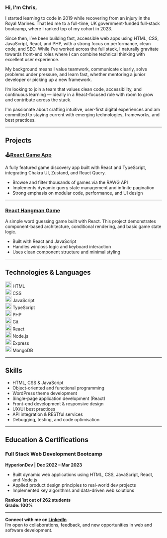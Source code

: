 ### Hi, I'm Chris,

I started learning to code in 2019 while recovering from an injury in the Royal Marines. That led me to a full-time, UK government-funded full-stack bootcamp, where I ranked top of my cohort in 2023.

Since then, I’ve been building fast, accessible web apps using HTML, CSS, JavaScript, React, and PHP, with a strong focus on performance, clean code, and SEO. While I’ve worked across the full stack, I naturally gravitate towards front-end roles where I can combine technical thinking with excellent user experience.

My background means I value teamwork, communicate clearly, solve problems under pressure, and learn fast, whether mentoring a junior developer or picking up a new framework.

I’m looking to join a team that values clean code, accessibility, and continuous learning — ideally in a React-focused role with room to grow and contribute across the stack.

I'm passionate about crafting intuitive, user-first digital experiences and am committed to staying current with emerging technologies, frameworks, and best practices.

---

## Projects

### 🕹[React Game App](https://github.com/ChrisR08/react-game-app)
A fully featured game discovery app built with React and TypeScript, integrating Chakra UI, Zustand, and React Query.

- Browse and filter thousands of games via the RAWG API
- Implements dynamic query state management and infinite pagination
- Strong emphasis on modular code, performance, and UI design

---

### [React Hangman Game](https://github.com/ChrisR08/React-Hangman-Game)
A simple word guessing game built with React. This project demonstrates component-based architecture, conditional rendering, and basic game state logic.

- Built with React and JavaScript
- Handles win/loss logic and keyboard interaction
- Uses clean component structure and minimal styling

---

## Technologies & Languages

<img src="https://cdn.jsdelivr.net/gh/devicons/devicon/icons/html5/html5-original-wordmark.svg" height="20" width="20" /> HTML  
<img src="https://cdn.jsdelivr.net/gh/devicons/devicon/icons/css3/css3-original-wordmark.svg" height="20" width="20" /> CSS  
<img src="https://cdn.jsdelivr.net/gh/devicons/devicon/icons/javascript/javascript-original.svg" height="20" width="20" /> JavaScript  
<img src="https://cdn.jsdelivr.net/gh/devicons/devicon/icons/typescript/typescript-original.svg" height="20" width="20" /> TypeScript  
<img src="https://cdn.jsdelivr.net/gh/devicons/devicon/icons/php/php-original.svg" height="20" width="20" /> PHP  
<img src="https://cdn.jsdelivr.net/gh/devicons/devicon/icons/git/git-original.svg" height="20" width="20" /> Git  
<img src="https://cdn.jsdelivr.net/gh/devicons/devicon/icons/react/react-original.svg" height="20" width="20" /> React  
<img src="https://cdn.jsdelivr.net/gh/devicons/devicon/icons/nodejs/nodejs-original.svg" height="20" width="20" /> Node.js  
<img src="https://cdn.jsdelivr.net/gh/devicons/devicon/icons/express/express-original.svg" height="20" width="20" /> Express  
<img src="https://cdn.jsdelivr.net/gh/devicons/devicon/icons/mongodb/mongodb-original-wordmark.svg" height="20" width="20" /> MongoDB  

---

## Skills

- HTML, CSS & JavaScript
- Object-oriented and functional programming
- WordPress theme development
- Single-page application development (React)
- Front-end development & responsive design
- UX/UI best practices
- API integration & RESTful services
- Debugging, testing, and code optimisation

---

## Education & Certifications

### Full Stack Web Development Bootcamp  
**HyperionDev | Dec 2022 – Mar 2023**

- Built dynamic web applications using HTML, CSS, JavaScript, React, and Node.js
- Applied product design principles to real-world dev projects
- Implemented key algorithms and data-driven web solutions

**Ranked 1st out of 262 students**  
**Grade: 100%**

---

**Connect with me on [LinkedIn](https://www.linkedin.com/in/chris-roberts-859281258/)**  
I’m open to collaborations, feedback, and new opportunities in web and software development.
